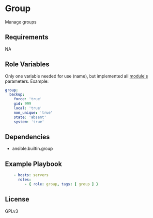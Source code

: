 Group
=========

Manage groups

Requirements
------------

NA

Role Variables
--------------

Only one variable needed for use (name), but implemented all [module's](https://docs.ansible.com/ansible/latest/collections/ansible/builtin/group_module.html#ansible-collections-ansible-builtin-group-module) parameters. Example:

```yaml
group:
  backup:
    force: 'true'
    gid: 999
    local: 'true'
    non_unique: 'true'
    state: 'absent'
    system: 'true'
```

Dependencies
------------

- ansible.builtin.group

Example Playbook
----------------

```yaml
    - hosts: servers
      roles:
         - { role: group, tags: [ group ] }
```

License
-------

GPLv3


